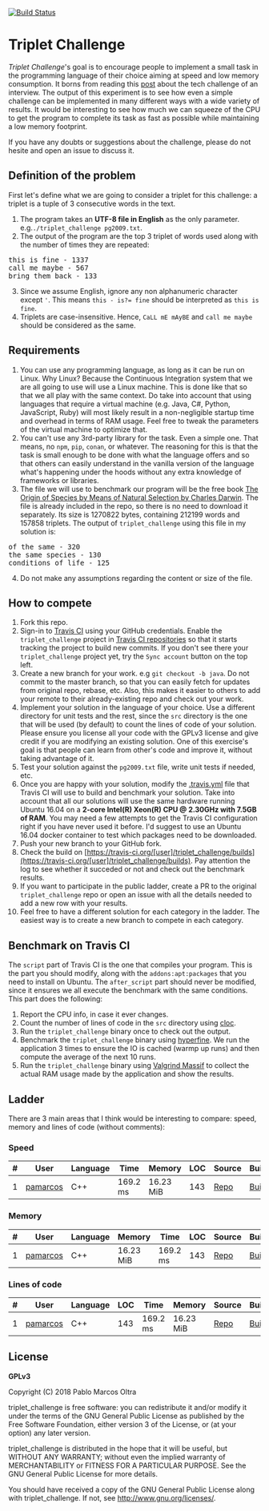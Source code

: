 [![Build Status](https://travis-ci.org/pamarcos/triplet_challenge.svg?branch=master)](https://travis-ci.org/pamarcos/triplet_challenge)

# Triplet Challenge

*Triplet Challenge*'s goal is to encourage people to implement a small task in the programming language of their choice aiming at speed and low memory consumption. It borns from reading this [post](https://elixirforum.com/t/i-failed-my-tech-challenge-today-for-a-job-interview-i-dont-think-i-was-given-a-fair-chance/17928) about the tech challenge of an interview. The output of this experiment is to see how even a simple challenge can be implemented in many different ways with a wide variety of results. It would be interesting to see how much we can squeeze of the CPU to get the program to complete its task as fast as possible while maintaining a low memory footprint.

If you have any doubts or suggestions about the challenge, please do not hesite and open an issue to discuss it.

## Definition of the problem

First let's define what we are going to consider a triplet for this challenge: a triplet is a tuple of 3 consecutive words in the text.

1. The program takes an **UTF-8 file in English** as the only parameter. e.g.`./triplet_challenge pg2009.txt`.
2. The output of the program are the top 3 triplet of words used along with the number of times they are repeated:
<pre>
this is fine - 1337
call me maybe - 567
bring them back - 133
</pre>
3. Since we assume English, ignore any non alphanumeric character except `'`. This means `this - is?= fine` should be interpreted as `this is fine`.
4. Triplets are case-insensitive. Hence, `CaLL mE mAyBE` and `call me maybe` should be considered as the same.

## Requirements

1. You can use any programming language, as long as it can be run on Linux. Why Linux? Because the Continuous Integration system that we are all going to use will use a Linux machine. This is done like that so that we all play with the same context. Do take into account that using languages that require a virtual machine (e.g. Java, C#, Python, JavaScript, Ruby) will most likely result in a non-negligible startup time and overhead in terms of RAM usage. Feel free to tweak the parameters of the virtual machine to optimize that.
2. You can't use any 3rd-party library for the task. Even a simple one. That means, no `npm`, `pip`, `conan`, or whatever. The reasoning for this is that the task is small enough to be done with what the language offers and so that others can easily understand in the vanilla version of the language what's happening under the hoods without any extra knowledge of frameworks or libraries.
3. The file we will use to benchmark our program will be the free book [The Origin of Species by Means of Natural Selection by Charles Darwin](http://www.gutenberg.org/cache/epub/2009/pg2009.txt). The file is already included in the repo, so there is no need to download it separately. Its size is 1270822 bytes, containing 212199 words and 157858 triplets. The output of `triplet_challenge` using this file in my solution is:
<pre>
of the same - 320
the same species - 130
conditions of life - 125
</pre>
4. Do not make any assumptions regarding the content or size of the file.

## How to compete

1. Fork this repo.
2. Sign-in to [Travis CI](https://travis-ci.org) using your GitHub credentials. Enable the `triplet_challenge` project in [Travis CI repositories](https://travis-ci.org/account/repositories) so that it starts tracking the project to build new commits. If you don't see there your `triplet_challenge` project yet, try the `Sync account` button on the top left.
3. Create a new branch for your work. e.g `git checkout -b java`. Do not commit to the master branch, so that you can easily fetch for updates from original repo, rebase, etc. Also, this makes it easier to others to add your remote to their already-existing repo and check out your work.
4. Implement your solution in the language of your choice. Use a different directory for unit tests and the rest, since the `src` directory is the one that will be used (by default) to count the lines of code of your solution. Please ensure you license all your code with the GPLv3 license and give credit if you are modifying an existing solution. One of this exercise's goal is that people can learn from other's code and improve it, without taking advantage of it.
5. Test your solution against the `pg2009.txt` file, write unit tests if needed, etc.
6. Once you are happy with your solution, modify the [.travis.yml](https://github.com/pamarcos/triplet_challenge/blob/master/.travis.yml) file that Travis CI will use to build and benchmark your solution. Take into account that all our solutions will use the same hardware running Ubuntu 16.04 on a **2-core Intel(R) Xeon(R) CPU @ 2.30GHz with 7.5GB of RAM**. You may need a few attempts to get the Travis CI configuration right if you have never used it before. I'd suggest to use an Ubuntu 16.04 docker container to test which packages need to be downloaded.
7. Push your new branch to your GitHub fork.
8. Check the build on [https://travis-ci.org/[user]/triplet_challenge/builds](https://travis-ci.org/[user]/triplet_challenge/builds). Pay attention the log to see whether it succeded or not and check out the benchmark results.
9. If you want to participate in the public ladder, create a PR to the original `triplet_challenge` repo or open an issue with all the details needed to add a new row with your results.
10. Feel free to have a different solution for each category in the ladder. The easiest way is to create a new branch to compete in each category.

## Benchmark on Travis CI

The `script` part of Travis CI is the one that compiles your program. This is the part you should modify, along with the `addons:apt:packages` that you need to install on Ubuntu. The `after_script` part should never be modified, since it ensures we all execute the benchmark with the same conditions. This part does the following:

1. Report the CPU info, in case it ever changes.
2. Count the number of lines of code in the `src` directory using [cloc](https://github.com/AlDanial/cloc).
3. Run the `triplet_challenge` binary once to check out the output.
4. Benchmark the `triplet_challenge` binary using [hyperfine](https://github.com/sharkdp/hyperfine). We run the application 3 times to ensure the IO is cached (warmp up runs) and then compute the average of the next 10 runs.
5. Run the `triplet_challenge` binary using [Valgrind Massif](http://valgrind.org/docs/manual/ms-manual.html) to collect the actual RAM usage made by the application and show the results.

## Ladder

There are 3 main areas that I think would be interesting to compare: speed, memory and lines of code (without comments):

### Speed
|#|User|Language|Time|Memory|LOC|Source|Build|
|-|----|--------|---|----|------|------|-----|
|1|[pamarcos](https://github.com/pamarcos)|C++|169.2 ms|16.23 MiB|143|[Repo](https://github.com/pamarcos/triplet_challenge/tree/master)|[Build](https://travis-ci.org/pamarcos/triplet_challenge/jobs/460379027)|

### Memory
|#|User|Language|Memory|Time|LOC|Source|Build|
|-|----|--------|---|----|------|------|-----|
|1|[pamarcos](https://github.com/pamarcos)|C++|16.23 MiB|169.2 ms|143|[Repo](https://github.com/pamarcos/triplet_challenge/tree/master)|[Build](https://travis-ci.org/pamarcos/triplet_challenge/jobs/460379027)|

### Lines of code
|#|User|Language|LOC|Time|Memory|Source|Build|
|-|----|--------|---|----|------|------|-----|
|1|[pamarcos](https://github.com/pamarcos)|C++|143|169.2 ms|16.23 MiB|[Repo](https://github.com/pamarcos/triplet_challenge/tree/master)|[Build](https://travis-ci.org/pamarcos/triplet_challenge/jobs/460379027)|

## License

**GPLv3**

Copyright (C) 2018 Pablo Marcos Oltra

triplet_challenge is free software: you can redistribute it and/or modify
it under the terms of the GNU General Public License as published by
the Free Software Foundation, either version 3 of the License, or
(at your option) any later version.

triplet_challenge is distributed in the hope that it will be useful,
but WITHOUT ANY WARRANTY; without even the implied warranty of
MERCHANTABILITY or FITNESS FOR A PARTICULAR PURPOSE.  See the
GNU General Public License for more details.

You should have received a copy of the GNU General Public License
along with triplet_challenge.  If not, see <http://www.gnu.org/licenses/>.
